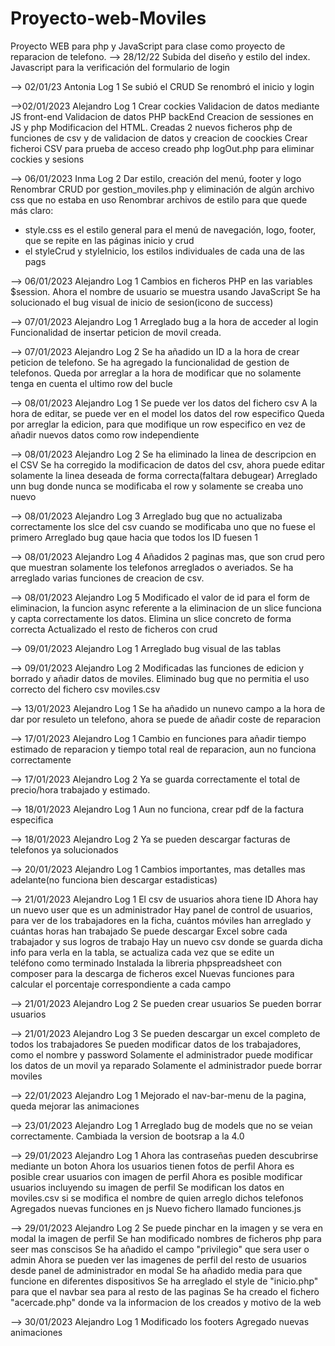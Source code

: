 # Proyecto-web-Moviles
Proyecto WEB para php y JavaScript para clase como proyecto de reparacion de telefono.
--> 28/12/22
Subida del diseño y estilo del index.
Javascript para la verificación del formulario de login

--> 02/01/23 Antonia Log 1
Se subió el CRUD
Se renombró el inicio y login

-->02/01/2023 Alejandro Log 1
Crear cockies
Validacion de datos mediante JS front-end
Validacion de datos PHP backEnd
Creacion de sessiones en JS y php
Modificacion del HTML.
Creadas 2 nuevos ficheros php de funciones de csv y de validacion de datos y creacion de coockies
Crear ficheroi CSV para prueba de acceso
creado php logOut.php para eliminar cockies y sesions

--> 06/01/2023 Inma Log 2
Dar estilo, creación del menú, footer y logo
Renombrar CRUD por gestion_moviles.php y eliminación de algún archivo css que no estaba en uso
Renombrar archivos de estilo para que quede más claro:
- style.css es el estilo general para el menú de navegación, logo, footer, que se repite en las páginas inicio y crud
- el styleCrud y styleInicio, los estilos individuales de cada una de las pags

--> 06/01/2023 Alejandro Log 1
Cambios en ficheros PHP en las variables $session.
Ahora el nombre de usuario se muestra usando JavaScript
Se ha solucionado el bug visual de inicio de sesion(icono de success)

--> 07/01/2023 Alejandro Log 1
Arreglado bug a la hora de acceder al login
Funcionalidad de insertar peticion de movil creada.

--> 07/01/2023 Alejandro Log 2
Se ha añadido un ID a la hora de crear peticion de telefono.
Se ha agregado la funcionalidad de gestion de telefonos.
Queda por arreglar a la hora de modificar que no solamente tenga en cuenta el ultimo row del bucle

--> 08/01/2023 Alejandro Log 1
Se puede ver los datos del fichero csv
A la hora de editar, se puede ver en el model los datos del row especifico
Queda por arreglar la edicion, para que modifique un row especifico en vez de añadir nuevos datos como row independiente

--> 08/01/2023 Alejandro Log 2
Se ha eliminado la linea de descripcion en el CSV
Se ha corregido la modificacion de datos del csv, ahora puede editar solamente la linea deseada de forma correcta(faltara debugear)
Arreglado unn bug donde nunca se modificaba el row y solamente se creaba uno nuevo

--> 08/01/2023 Alejandro Log 3
Arreglado bug que no actualizaba correctamente los slce del csv cuando se modificaba uno que no fuese el primero
Arreglado bug qaue hacia que todos los ID fuesen 1

--> 08/01/2023 Alejandro Log 4
Añadidos 2 paginas mas, que son crud pero que muestran solamente los telefonos arreglados o averiados.
Se ha arreglado varias funciones de creacion de csv.

--> 08/01/2023 Alejandro Log 5
Modificado el valor de id para el form de eliminacion, la funcion async referente a la eliminacion de un slice funciona y capta correctamente los datos.
Elimina un slice concreto de forma correcta
Actualizado el resto de ficheros con crud

--> 09/01/2023 Alejandro Log 1
Arreglado bug visual de las tablas

--> 09/01/2023 Alejandro Log 2
Modificadas las funciones de edicion y borrado y añadir datos de moviles.
Eliminado bug que no permitia el uso correcto del fichero csv moviles.csv

--> 13/01/2023 Alejandro Log 1
Se ha añadido un nunevo campo a la hora de dar por resuleto un telefono, ahora se puede de añadir coste de reparacion

--> 17/01/2023 Alejandro Log 1
Cambio en funciones para añadir tiempo estimado de reparacion y tiempo total real de reparacion, aun no funciona correctamente

--> 17/01/2023 Alejandro Log 2
Ya se guarda correctamente el total de precio/hora trabajado y estimado.

--> 18/01/2023 Alejandro Log 1
Aun no funciona, crear pdf de la factura especifica

--> 18/01/2023 Alejandro Log 2
Ya se pueden descargar facturas de telefonos ya solucionados

--> 20/01/2023 Alejandro Log 1
Cambios importantes, mas detalles mas adelante(no funciona bien descargar estadisticas)

--> 21/01/2023 Alejandro Log 1
El csv de usuarios ahora tiene ID
Ahora hay un nuevo user que es un administrador
Hay panel de control de usuarios, para ver de los trabajadores en la ficha, cuántos móviles han arreglado y cuántas horas han trabajado
Se puede descargar Excel sobre cada trabajador y sus logros de trabajo
Hay un nuevo csv donde se guarda dicha info para verla en la tabla, se actualiza cada vez que se edite un teléfono como terminado
Instalada la libreria phpspreadsheet con composer para la descarga de ficheros excel
Nuevas funciones para calcular el porcentaje correspondiente a cada campo

--> 21/01/2023 Alejandro Log 2
Se pueden crear usuarios
Se pueden borrar usuarios

--> 21/01/2023 Alejandro Log 3
Se pueden descargar un excel completo de todos los trabajadores
Se pueden modificar datos de los trabajadores, como el nombre y password
Solamente el administrador puede modificar los datos de un movil ya reparado
Solamente el administrador puede borrar moviles

--> 22/01/2023 Alejandro Log 1
Mejorado el nav-bar-menu de la pagina, queda mejorar las animaciones

--> 23/01/2023 Alejandro Log 1
Arreglado bug de models que no se veian correctamente.
Cambiada la version de bootsrap a la 4.0

--> 29/01/2023 Alejandro Log 1
Ahora las contraseñas pueden descubrirse mediante un boton
Ahora los usuarios tienen fotos de perfil
Ahora es posible crear usuarios con imagen de perfil
Ahora es posible modificar usuarios incluyendo su imagen de perfil
Se modifican los datos en moviles.csv si se modifica el nombre de quien arreglo dichos telefonos
Agregados nuevas funciones en js
Nuevo fichero llamado funciones.js

--> 29/01/2023 Alejandro Log 2
Se puede pinchar en la imagen y se vera en modal la imagen de perfil
Se han modificado nombres de ficheros php para seer mas conscisos
Se ha añadido el campo "privilegio" que sera user o admin
Ahora se pueden ver las imagenes de perfil del resto de usuarios desde panel de administrador en modal
Se ha añadido media para que funcione en diferentes dispositivos
Se ha arreglado el style de "inicio.php" para que el navbar sea para al resto de las paginas
Se ha creado el fichero "acercade.php" donde va la informacion de los creados y motivo de la web

--> 30/01/2023 Alejandro Log 1
Modificado los footers
Agregado nuevas animaciones





